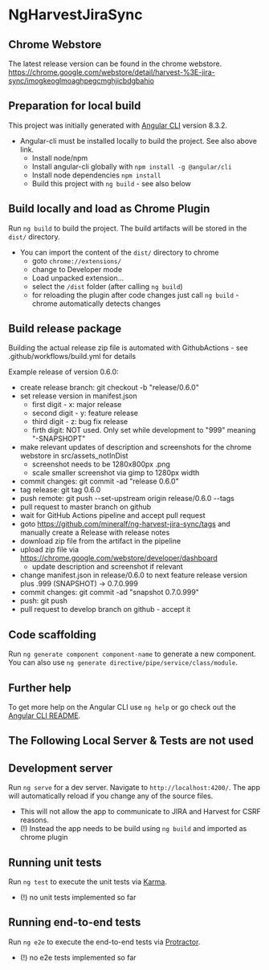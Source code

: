 # NgHarvestJiraSync

## Chrome Webstore
The latest release version can be found in the chrome webstore.
https://chrome.google.com/webstore/detail/harvest-%3E-jira-sync/imogkeoglmoaghpegcmghjicbdgbahio

## Preparation for local build
This project was initially generated with [Angular CLI](https://github.com/angular/angular-cli) version 8.3.2.
- Angular-cli must be installed locally to build the project. See also above link.
  - Install node/npm
  - Install angular-cli globally with `npm install -g @angular/cli`
  - Install node dependencies `npm install`
  - Build this project with `ng build` - see also below

## Build locally and load as Chrome Plugin
Run `ng build` to build the project. The build artifacts will be stored in the `dist/` directory.

- You can import the content of the `dist/` directory to chrome
  - goto `chrome://extensions/`
  - change to Developer mode
  - Load unpacked extension...
  - select the `/dist` folder (after calling `ng build`)
  - for reloading the plugin after code changes just call `ng build` - chrome automatically detects changes

## Build release package
Building the actual release zip file is automated with GithubActions - see .github/workflows/build.yml for details

Example release of version 0.6.0:
- create release branch: git checkout -b "release/0.6.0"
- set release version in manifest.json
  - first digit - x: major release
  - second digit - y: feature release
  - third digit - z: bug fix release
  - firth digit: NOT used. Only set while development to "999" meaning "-SNAPSHOPT"
- make relevant updates of description and screenshots for the chrome webstore in src/assets_notInDist
  - screenshot needs to be 1280x800px .png
  - scale smaller screenshot via gimp to 1280px width
- commit changes: git commit -ad "release 0.6.0"
- tag release: git tag 0.6.0
- push remote: git push --set-upstream origin release/0.6.0 --tags
- pull request to master branch on github
- wait for GitHub Actions pipeline and accept pull request
- goto https://github.com/mineralf/ng-harvest-jira-sync/tags and manually create a Release with release notes
- download zip file from the artifact in the pipeline
- upload zip file via https://chrome.google.com/webstore/developer/dashboard
  - update description and screenshot if relevant
- change manifest.json in release/0.6.0 to next feature release version plus .999 (SNAPSHOT) -> 0.7.0.999
- commit changes: git commit -ad "snapshot 0.7.0.999"
- push: git push
- pull request to develop branch on github - accept it

## Code scaffolding

Run `ng generate component component-name` to generate a new component. You can also use `ng generate directive/pipe/service/class/module`.

## Further help

To get more help on the Angular CLI use `ng help` or go check out the [Angular CLI README](https://github.com/angular/angular-cli/blob/master/README.md).


## The Following Local Server & Tests are not used

## Development server
Run `ng serve` for a dev server. Navigate to `http://localhost:4200/`. The app will automatically reload if you change any of the source files.

- This will not allow the app to communicate to JIRA and Harvest for CSRF reasons.
- (!) Instead the app needs to be build using `ng build` and imported as chrome plugin

## Running unit tests

Run `ng test` to execute the unit tests via [Karma](https://karma-runner.github.io).

- (!) no unit tests implemented so far

## Running end-to-end tests

Run `ng e2e` to execute the end-to-end tests via [Protractor](http://www.protractortest.org/).

- (!) no e2e tests implemented so far
